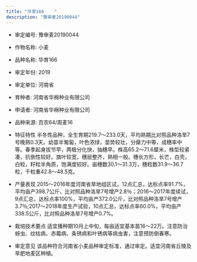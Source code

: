 ```yaml
---
title: "华育166	 "
description: "豫审麦20190044"
---
```

* 审定编号:  豫审麦20190044

*  作物名称:  小麦

*  品种名称:  华育166	 

*  审定年份:  2019

*  审定单位:  河南省

* 育种者:  河南省华棉种业有限公司 

*  申请者:  河南省华棉种业有限公司

*  品种来源:  百农64/周麦16

*  特征特性
半冬性品种，全生育期219.7～233.0天，平均熟期比对照品种洛旱7号晚熟0.3天。幼苗半匍匐，叶色浓绿，苗势较壮，分蘖力中等，成穗率中等。春季起身拔节早，两极分化快，抽穗早。株高65.2～71.6厘米，株型较紧凑，抗倒性较好。旗叶较宽，穗层整齐，熟相一般。穗长方形，长芒，白壳，白粒，籽粒半角质，饱满度较好。亩穗数30.1～31.3万，穗粒数31.9～36.7粒，千粒重42.8～48.5克。

*  产量表现
2015～2016年度河南省旱地组区试，12点汇总，达标点率91.7%，平均亩产398.7公斤，比对照品种洛旱7号增产2.8％；2016～2017年度续试，9点汇总，达标点率100%，平均亩产372.0公斤，比对照品种洛旱7号增产3.7％;2017～2018年度生产试验，10点汇总，达标点率60.0%，平均亩产338.5公斤，比对照品种洛旱7号增产0.7%。

*  栽培技术要点
适宜播种期10月上中旬，每亩适宜基本苗16～22万。注意防治蚜虫、纹枯病、赤霉病、条锈病和叶锈病等病虫害，注意预防倒春寒。

*  审定意见
该品种符合河南省小麦品种审定标准，通过审定。适宜河南省丘陵及旱肥地麦区种植。
